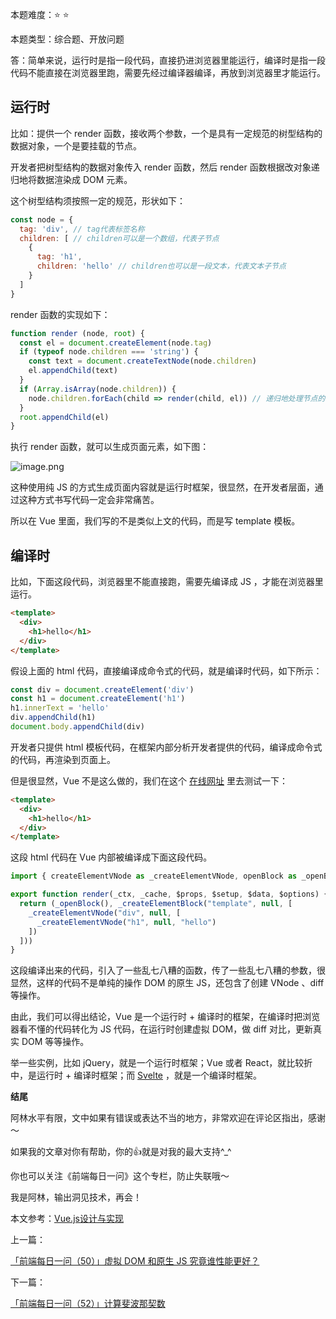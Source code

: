 本题难度：⭐ ⭐ 

本题类型：综合题、开放问题

答：简单来说，运行时是指一段代码，直接扔进浏览器里能运行，编译时是指一段代码不能直接在浏览器里跑，需要先经过编译器编译，再放到浏览器里才能运行。

## 运行时

比如：提供一个 render 函数，接收两个参数，一个是具有一定规范的树型结构的数据对象，一个是要挂载的节点。

开发者把树型结构的数据对象传入 render 函数，然后 render 函数根据改对象递归地将数据渲染成 DOM 元素。

这个树型结构须按照一定的规范，形状如下：

```js
const node = {
  tag: 'div', // tag代表标签名称
  children: [ // children可以是一个数组，代表子节点
    {
      tag: 'h1',
      children: 'hello' // children也可以是一段文本，代表文本子节点
    }
  ]
}
```
render 函数的实现如下：

```js
function render (node, root) {
  const el = document.createElement(node.tag)
  if (typeof node.children === 'string') {
    const text = document.createTextNode(node.children)
    el.appendChild(text)
  }
  if (Array.isArray(node.children)) {
    node.children.forEach(child => render(child, el)) // 递归地处理节点的渲染
  }
  root.appendChild(el)
}
```
执行 render 函数，就可以生成页面元素，如下图：

![image.png](https://p1-juejin.byteimg.com/tos-cn-i-k3u1fbpfcp/8752ae38ce7241fcbc709cd0027d088e~tplv-k3u1fbpfcp-watermark.image?)

这种使用纯 JS 的方式生成页面内容就是运行时框架，很显然，在开发者层面，通过这种方式书写代码一定会非常痛苦。

所以在 Vue 里面，我们写的不是类似上文的代码，而是写 template 模板。

## 编译时

比如，下面这段代码，浏览器里不能直接跑，需要先编译成 JS ，才能在浏览器里运行。

```html
<template>
  <div>
    <h1>hello</h1>
  </div>
</template>
```
假设上面的 html 代码，直接编译成命令式的代码，就是编译时代码，如下所示：

```js
const div = document.createElement('div')
const h1 = document.createElement('h1')
h1.innerText = 'hello'
div.appendChild(h1)
document.body.appendChild(div)
```
开发者只提供 html 模板代码，在框架内部分析开发者提供的代码，编译成命令式的代码，再渲染到页面上。

但是很显然，Vue 不是这么做的，我们在这个 [在线网址](https://vue-next-template-explorer.netlify.app/#eyJzcmMiOiI8dGVtcGxhdGU+XG4gIDxkaXY+XG4gICAgPGgxPmhlbGxvPC9oMT5cbiAgPC9kaXY+XG48L3RlbXBsYXRlPiIsIm9wdGlvbnMiOnt9fQ==) 里去测试一下：

```html
<template>
  <div>
    <h1>hello</h1>
  </div>
</template>
```
这段 html 代码在 Vue 内部被编译成下面这段代码。

```js
import { createElementVNode as _createElementVNode, openBlock as _openBlock, createElementBlock as _createElementBlock } from "vue"

export function render(_ctx, _cache, $props, $setup, $data, $options) {
  return (_openBlock(), _createElementBlock("template", null, [
    _createElementVNode("div", null, [
      _createElementVNode("h1", null, "hello")
    ])
  ]))
}
```
这段编译出来的代码，引入了一些乱七八糟的函数，传了一些乱七八糟的参数，很显然，这样的代码不是单纯的操作 DOM 的原生 JS，还包含了创建 VNode 、diff等操作。

由此，我们可以得出结论，Vue 是一个运行时 + 编译时的框架，在编译时把浏览器看不懂的代码转化为 JS 代码，在运行时创建虚拟 DOM，做 diff 对比，更新真实 DOM 等等操作。

举一些实例，比如 jQuery，就是一个运行时框架；Vue 或者 React，就比较折中，是运行时 + 编译时框架；而 [Svelte](https://www.sveltejs.cn/) ，就是一个编译时框架。


**结尾**

阿林水平有限，文中如果有错误或表达不当的地方，非常欢迎在评论区指出，感谢～

如果我的文章对你有帮助，你的👍就是对我的最大支持^_^

你也可以关注《前端每日一问》这个专栏，防止失联哦～

我是阿林，输出洞见技术，再会！

本文参考：[Vue.js设计与实现](https://book.douban.com/subject/35768338/)

上一篇：

[「前端每日一问（50）」虚拟 DOM 和原生 JS 究竟谁性能更好？](https://github.com/wlllyfor/question-everyday/blob/main/Blog/50.%E8%99%9A%E6%8B%9F%20DOM%20%E5%92%8C%E5%8E%9F%E7%94%9F%20JS%20%E7%A9%B6%E7%AB%9F%E8%B0%81%E6%80%A7%E8%83%BD%E6%9B%B4%E5%A5%BD%EF%BC%9F.md)

下一篇：

[「前端每日一问（52）」计算斐波那契数](https://github.com/wlllyfor/question-everyday/blob/main/Blog/52.%E8%AE%A1%E7%AE%97%E6%96%90%E6%B3%A2%E9%82%A3%E5%A5%91%E6%95%B0.md)
